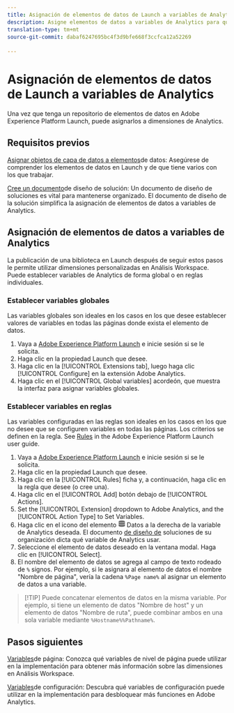```yaml
---
title: Asignación de elementos de datos de Launch a variables de Analytics
description: Asigne elementos de datos a variables de Analytics para que pueda utilizarlos como dimensiones en el área de Análisis.
translation-type: tm+mt
source-git-commit: dabaf6247695bc4f3d9bfe668f3ccfca12a52269

---
```



# Asignación de elementos de datos de Launch a variables de Analytics

Una vez que tenga un repositorio de elementos de datos en Adobe Experience Platform Launch, puede asignarlos a dimensiones de Analytics.

## Requisitos previos

[Asignar objetos de capa de datos a elementos](layer-to-elements.md)de datos: Asegúrese de comprender los elementos de datos en Launch y de que tiene varios con los que trabajar.

[Cree un documento](../prepare/solution-design.md)de diseño de solución: Un documento de diseño de soluciones es vital para mantenerse organizado. El documento de diseño de la solución simplifica la asignación de elementos de datos a variables de Analytics.

## Asignación de elementos de datos a variables de Analytics

La publicación de una biblioteca en Launch después de seguir estos pasos le permite utilizar dimensiones personalizadas en Análisis Workspace. Puede establecer variables de Analytics de forma global o en reglas individuales.

### Establecer variables globales

Las variables globales son ideales en los casos en los que desee establecer valores de variables en todas las páginas donde exista el elemento de datos.

1. Vaya a [Adobe Experience Platform Launch](https://launch.adobe.com) e inicie sesión si se le solicita.
1. Haga clic en la propiedad Launch que desee.
1. Haga clic en la [!UICONTROL Extensions tab], luego haga clic [!UICONTROL Configure] en la extensión Adobe Analytics.
1. Haga clic en el [!UICONTROL Global variables] acordeón, que muestra la interfaz para asignar variables globales.

### Establecer variables en reglas

Las variables configuradas en las reglas son ideales en los casos en los que no desee que se configuren variables en todas las páginas. Los criterios se definen en la regla. See [Rules](https://docs.adobe.com/content/help/es-ES/launch/using/reference/manage-resources/rules.html) in the Adobe Experience Platform Launch user guide.

1. Vaya a [Adobe Experience Platform Launch](https://launch.adobe.com) e inicie sesión si se le solicita.
1. Haga clic en la propiedad Launch que desee.
1. Haga clic en la [!UICONTROL Rules] ficha y, a continuación, haga clic en la regla que desee (o cree una).
1. Haga clic en el [!UICONTROL Add] botón debajo de [!UICONTROL Actions].
1. Set the [!UICONTROL Extension] dropdown to Adobe Analytics, and the [!UICONTROL Action Type] to Set Variables.
1. Haga clic en el icono del elemento ![](assets/data-element.png) Datos a la derecha de la variable de Analytics deseada. El documento [de diseño de](../prepare/solution-design.md) soluciones de su organización dicta qué variable de Analytics usar.
1. Seleccione el elemento de datos deseado en la ventana modal. Haga clic en [!UICONTROL Select].
1. El nombre del elemento de datos se agrega al campo de texto rodeado de `%` signos. Por ejemplo, si le asignara al elemento de datos el nombre &quot;Nombre de página&quot;, vería la cadena `%Page name%` al asignar un elemento de datos a una variable.

>[!TIP] Puede concatenar elementos de datos en la misma variable. Por ejemplo, si tiene un elemento de datos &quot;Nombre de host&quot; y un elemento de datos &quot;Nombre de ruta&quot;, puede combinar ambos en una sola variable mediante `%Hostname%%Pathname%`.

## Pasos siguientes

[Variables](../vars/page-vars/page-variables.md)de página: Conozca qué variables de nivel de página puede utilizar en la implementación para obtener más información sobre las dimensiones en Análisis Workspace.

[Variables](../vars/config-vars/configuration-variables.md)de configuración: Descubra qué variables de configuración puede utilizar en la implementación para desbloquear más funciones en Adobe Analytics.
